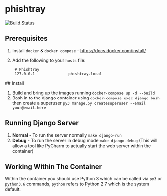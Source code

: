 # phishtray

[![Build Status](https://travis-ci.com/cybsafe/phishtray.svg?branch=master)](https://travis-ci.com/cybsafe/phishtray)

## Prerequisites

1. Install `docker` & `docker compose` - https://docs.docker.com/install/
2. Add the following to your `hosts` file:

        # Phishtray
        127.0.0.1               phishtray.local


## Install

1. Build and bring up the images running `docker-compose up -d --build`
2. Bash in to the django container using `docker-compose exec django bash`  
then create a superuser `py3 manage.py createsuperuser --email your@email.here`

## Running Django Server
1. **Normal** - To run the server normally `make django-run`
2. **Debug** - To run the server in debug mode `make django-debug` (This will allow a tool like PyCharm to actually start the web server within the container)


## Working Within The Container
Within the container you should use Python 3 which can be called via `py3` or `python3.6` commands, `python` refers to Python 2.7 which is the system default. 

